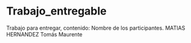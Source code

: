 # Trabajo_entregable
Trabajo para entregar, contenido: Nombre de los participantes.
MATIAS HERNANDEZ
Tomás Maurente
